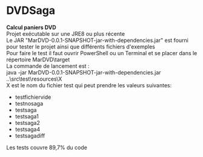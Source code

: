# DVDSaga
**Calcul paniers DVD**  
Projet exécutable sur une JRE8 ou plus récente  
Le JAR "MarDVD-0.0.1-SNAPSHOT-jar-with-dependencies.jar" est fourni pour tester le projet ainsi que différents fichiers d'exemples  
Pour faire le test il faut ouvrir PowerShell ou un Terminal et se placer dans le répertoire MarDVD\target  
La commande de lancement est :  
      java -jar MarDVD-0.0.1-SNAPSHOT-jar-with-dependencies.jar ..\src\test\resources\X  
X est le nom du fichier test qui peut prendre les valeurs suivantes:  
- testfichiervide
- testnosaga
- testsaga
- testsaga1
- testsaga2
- testsaga4
- testsagadiff

Les tests couvre 89,7% du code
